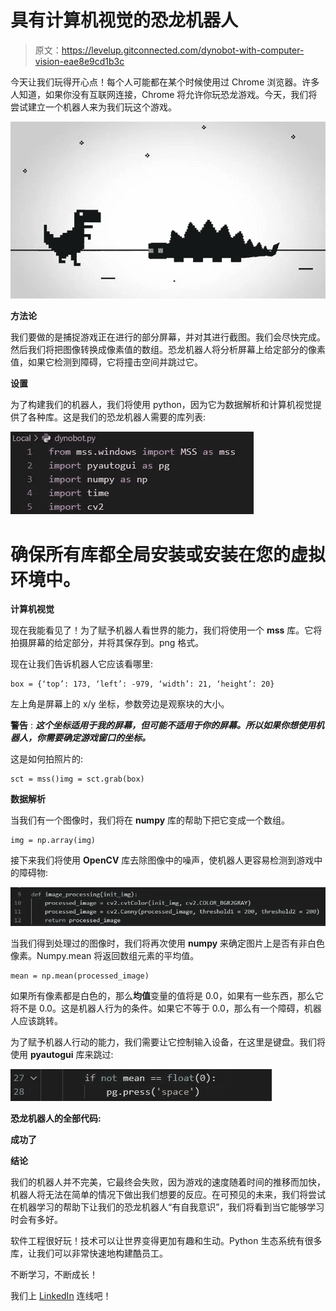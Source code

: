 # 具有计算机视觉的恐龙机器人

> 原文：<https://levelup.gitconnected.com/dynobot-with-computer-vision-eae8e9cd1b3c>

今天让我们玩得开心点！每个人可能都在某个时候使用过 Chrome 浏览器。许多人知道，如果你没有互联网连接，Chrome 将允许你玩恐龙游戏。今天，我们将尝试建立一个机器人来为我们玩这个游戏。

![](img/86b42fca27df26b1d36e456403006c12.png)

**方法论**

我们要做的是捕捉游戏正在进行的部分屏幕，并对其进行截图。我们会尽快完成。然后我们将把图像转换成像素值的数组。恐龙机器人将分析屏幕上给定部分的像素值，如果它检测到障碍，它将撞击空间并跳过它。

**设置**

为了构建我们的机器人，我们将使用 python，因为它为数据解析和计算机视觉提供了各种库。这是我们的恐龙机器人需要的库列表:

![](img/008530171e501c9fb8567bffd2c36fa3.png)

# 确保所有库都全局安装或安装在您的虚拟环境中。

**计算机视觉**

现在我能看见了！为了赋予机器人看世界的能力，我们将使用一个 **mss** 库。它将拍摄屏幕的给定部分，并将其保存到。png 格式。

现在让我们告诉机器人它应该看哪里:

```
box = {‘top’: 173, ‘left’: -979, ‘width’: 21, ‘height’: 20}
```

左上角是屏幕上的 x/y 坐标，参数旁边是观察块的大小。

**警告** : ***这个坐标适用于我的屏幕，但可能不适用于你的屏幕。所以如果你想使用机器人，你需要确定游戏窗口的坐标。***

这是如何拍照片的:

```
sct = mss()img = sct.grab(box)
```

**数据解析**

当我们有一个图像时，我们将在 **numpy** 库的帮助下把它变成一个数组。

```
img = np.array(img)
```

接下来我们将使用 **OpenCV** 库去除图像中的噪声，使机器人更容易检测到游戏中的障碍物:

![](img/0ebc3b2f92b7f642b75e9c28a4a4a4b6.png)

当我们得到处理过的图像时，我们将再次使用 **numpy** 来确定图片上是否有非白色像素。Numpy.mean 将返回数组元素的平均值。

```
mean = np.mean(processed_image)
```

如果所有像素都是白色的，那么**均值**变量的值将是 0.0，如果有一些东西，那么它将不是 0.0。这是机器人行为的条件。如果它不等于 0.0，那么有一个障碍，机器人应该跳转。

为了赋予机器人行动的能力，我们需要让它控制输入设备，在这里是键盘。我们将使用 **pyautogui** 库来跳过:

![](img/07a6c5c1b5483592b084f43455ae2832.png)

**恐龙机器人的全部代码:**

**成功了**

**结论**

我们的机器人并不完美，它最终会失败，因为游戏的速度随着时间的推移而加快，机器人将无法在简单的情况下做出我们想要的反应。在可预见的未来，我们将尝试在机器学习的帮助下让我们的恐龙机器人“有自我意识”，我们将看到当它能够学习时会有多好。

软件工程很好玩！技术可以让世界变得更加有趣和生动。Python 生态系统有很多库，让我们可以非常快速地构建酷员工。

不断学习，不断成长！

我们上 [LinkedIn](https://www.linkedin.com/in/pavel-ilin/) 连线吧！